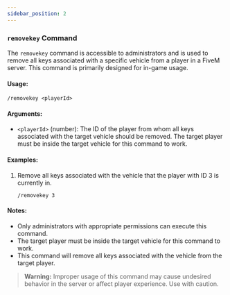 ```yaml
---
sidebar_position: 2
---
```


### `removekey` Command

The `removekey` command is accessible to administrators and is used to remove all keys associated with a specific vehicle from a player in a FiveM server. This command is primarily designed for in-game usage.

#### Usage:

```
/removekey <playerId>
```

#### Arguments:

- `<playerId>` (number): The ID of the player from whom all keys associated with the target vehicle should be removed. The target player must be inside the target vehicle for this command to work.

#### Examples:

1. Remove all keys associated with the vehicle that the player with ID 3 is currently in.
   ```
   /removekey 3
   ```

#### Notes:

- Only administrators with appropriate permissions can execute this command.
- The target player must be inside the target vehicle for this command to work.
- This command will remove all keys associated with the vehicle from the target player.

> **Warning:** Improper usage of this command may cause undesired behavior in the server or affect player experience. Use with caution.
